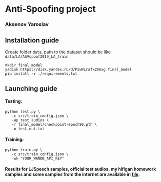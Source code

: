 # Anti-Spoofing project
### Aksenov Yaroslav

## Installation guide

Create folder ```data```, path to the dataset should be like ```data/LA/ASVspoof2019_LA_train```

```shell
mkdir final_model
yadisk https://disk.yandex.ru/d/PSwWLrafk2m6xg final_model
pip install -r ./requirements.txt
```

## Launching guide

#### Testing:
   ```shell
   python test.py \
      -c src/train_config.json \
      -ap test_audios \
      -r final_model/checkpoint-epoch90.pth \
      -o test_out.txt
   ```

#### Training:
   ```shell
   python train.py \
      -c src/train_config.json \
      -wk "YOUR_WANDB_API_KEY"
   ```

#### Results for LJSpeech samples, official test audios, my hifigan homework samples and some samples from the internet are available in [file](test_out.txt).
